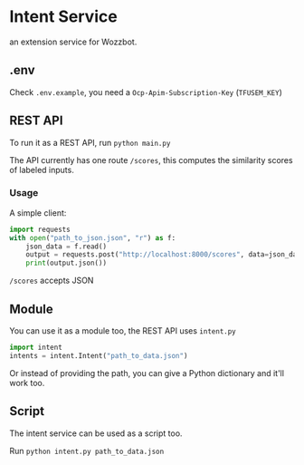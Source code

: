 # Intent Service

an extension service for Wozzbot.

## .env
Check `.env.example`, you need a `Ocp-Apim-Subscription-Key` (`TFUSEM_KEY`)

## REST API

To run it as a REST API, run `python main.py`

The API currently has one route `/scores`, this computes the similarity scores
of labeled inputs.

### Usage

A simple client:

```python
import requests
with open("path_to_json.json", "r") as f:
    json_data = f.read()
    output = requests.post("http://localhost:8000/scores", data=json_data)
    print(output.json())
```

`/scores` accepts JSON

## Module

You can use it as a module too, the REST API uses `intent.py`

```python
import intent
intents = intent.Intent("path_to_data.json")
```

Or instead of providing the path, you can give a Python dictionary and it'll work too.

## Script

The intent service can be used as a script too.

Run `python intent.py path_to_data.json`
